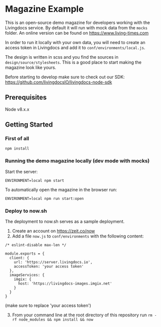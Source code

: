 # Magazine Example

This is an open-source demo magazine for developers working with the Livingdocs service.
By default it will run with mock data from the `mocks` folder. An online version can be found on https://www.living-times.com

In order to run it locally with your own data, you will need to create an access token in Livingdocs and add it to `conf/environments/local.js`.

The design is written in scss and you find the sources in `design/source/stylesheets`. This is a good place to start making the magazine look like yours.

Before starting to develop make sure to check out our SDK: https://github.com/livingdocsIO/livingdocs-node-sdk

## Prerequisites
Node v8.x.x

## Getting Started

### First of all

```
npm install
```

### Running the demo magazine locally (dev mode with mocks)

Start the server:

```
ENVIRONMENT=local npm start
```

To automatically open the magazine in the browser run:

```
ENVIRONMENT=local npm run start:open
```

### Deploy to now.sh

The deployment to now.sh serves as a sample deployment.

1. Create an account on https://zeit.co/now
2. Add a file `now.js` to `conf/environments` with the following content:
```
/* eslint-disable max-len */

module.exports = {
  client: {
    url: 'https://server.livingdocs.io',
    accessToken: 'your access token'
  },
  imageServices: {
    imgix: {
      host: 'https://livingdocs-images.imgix.net'
    }
  }
}
```
(make sure to replace 'your access token')

3. From your command line at the root directory of this repository run `rm -rf node_modules && npm install && now`
